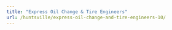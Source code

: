 ```yaml
---
title: "Express Oil Change & Tire Engineers"
url: /huntsville/express-oil-change-and-tire-engineers-10/
---
```

